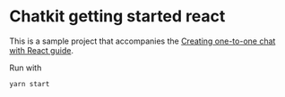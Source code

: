 # Chatkit getting started react

This is a sample project that accompanies the [Creating one-to-one chat with
React guide](https://pusher.com/docs/chatkit/guides/react-one-to-one).

Run with

    yarn start
